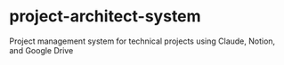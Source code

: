 # project-architect-system
Project management system for technical projects using Claude, Notion, and Google Drive
